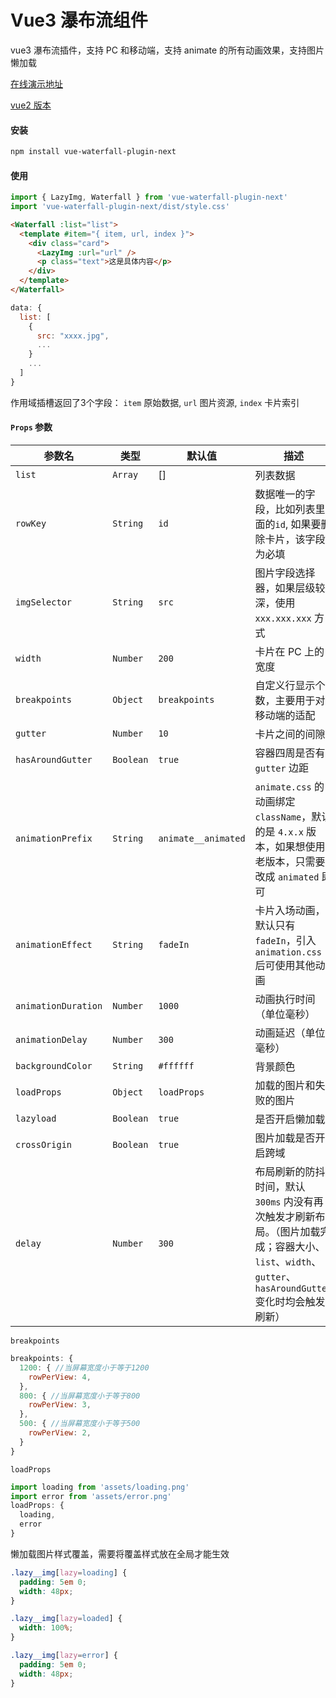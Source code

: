 <!--
 * @Description:
 * @Version: 2.0
 * @Author: Yaowen Liu
 * @Date: 2021-10-18 16:22:04
 * @LastEditors: Yaowen Liu
 * @LastEditTime: 2023-04-10 12:47:23
-->

# Vue3 瀑布流组件

vue3 瀑布流插件，支持 PC 和移动端，支持 animate 的所有动画效果，支持图片懒加载

[在线演示地址](https://vue3-waterfall.netlify.app/)

[vue2 版本](https://github.com/heikaimu/vue-waterfall-plugin)

#### 安装

```bash
npm install vue-waterfall-plugin-next
```

#### 使用

```javascript
import { LazyImg, Waterfall } from 'vue-waterfall-plugin-next'
import 'vue-waterfall-plugin-next/dist/style.css'
```

```html
<Waterfall :list="list">
  <template #item="{ item, url, index }">
    <div class="card">
      <LazyImg :url="url" />
      <p class="text">这是具体内容</p>
    </div>
  </template>
</Waterfall>
```

```javascript
data: {
  list: [
    {
      src: "xxxx.jpg",
      ...
    }
    ...
  ]
}

```
作用域插槽返回了3个字段：
`item` 原始数据, `url` 图片资源, `index` 卡片索引 

#### `Props` 参数
| 参数名              | 类型    | 默认值     | 描述                                                                               |
| ----------------- | ------- | ----------- | ----------------------------------------------------------------------------------------- |
| `list`              | `Array`   | []          | 列表数据 |
| `rowKey`           | `String`  | `id`          | 数据唯一的字段，比如列表里面的`id`, 如果要删除卡片，该字段为必填 |
| `imgSelector`       | `String`  | `src`         | 图片字段选择器，如果层级较深，使用 `xxx.xxx.xxx` 方式 |
| `width`             | `Number`  | `200`         | 卡片在 PC 上的宽度 |
| `breakpoints`       | `Object`  | `breakpoints` | 自定义行显示个数，主要用于对移动端的适配 |
| `gutter`            | `Number`  | `10`          | 卡片之间的间隙 |
| `hasAroundGutter`   | `Boolean` | `true`        | 容器四周是否有 `gutter` 边距 |
| `animationPrefix`   | `String`  | `animate__animated` | `animate.css` 的动画绑定 `className`，默认的是 `4.x.x` 版本，如果想使用老版本，只需要改成 `animated` 即可 |
| `animationEffect`   | `String`  | `fadeIn`      | 卡片入场动画，默认只有 `fadeIn`，引入 `animation.css` 后可使用其他动画 |
| `animationDuration` | `Number`  | `1000`        | 动画执行时间（单位毫秒）|
| `animationDelay`    | `Number`  | `300`         | 动画延迟（单位毫秒）|
| `backgroundColor`   | `String`  | `#ffffff`     | 背景颜色 |
| `loadProps`         | `Object`  | `loadProps`   | 加载的图片和失败的图片 |
| `lazyload`          | `Boolean` | `true`        | 是否开启懒加载 |
| `crossOrigin`       | `Boolean` | `true`        | 图片加载是否开启跨域 |
| `delay`             | `Number`  | `300`         | 布局刷新的防抖时间，默认 `300ms` 内没有再次触发才刷新布局。（图片加载完成；容器大小、`list`、`width`、`gutter`、`hasAroundGutter`变化时均会触发刷新） |

`breakpoints`
```javascript
breakpoints: {
  1200: { //当屏幕宽度小于等于1200
    rowPerView: 4,
  },
  800: { //当屏幕宽度小于等于800
    rowPerView: 3,
  },
  500: { //当屏幕宽度小于等于500
    rowPerView: 2,
  }
}
```

`loadProps`
```javascript
import loading from 'assets/loading.png'
import error from 'assets/error.png'
loadProps: {
  loading,
  error
}
```

懒加载图片样式覆盖，需要将覆盖样式放在全局才能生效
```css
.lazy__img[lazy=loading] {
  padding: 5em 0;
  width: 48px;
}

.lazy__img[lazy=loaded] {
  width: 100%;
}

.lazy__img[lazy=error] {
  padding: 5em 0;
  width: 48px;
}
```
